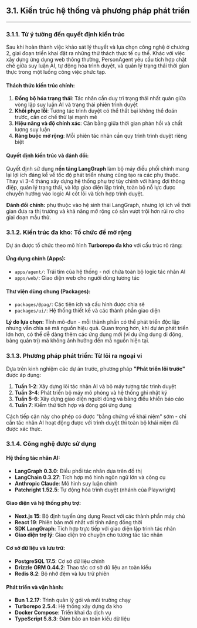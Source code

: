 ## 3.1. Kiến trúc hệ thống và phương pháp phát triển

---

### 3.1.1. Từ ý tưởng đến quyết định kiến trúc

Sau khi hoàn thành việc khảo sát lý thuyết và lựa chọn công nghệ ở chương 2, giai đoạn triển khai đặt ra những thử thách thực tế cụ thể. Khác với việc xây dựng ứng dụng web thông thường, PersonAgent yêu cầu tích hợp chặt chẽ giữa suy luận AI, tự động hóa trình duyệt, và quản lý trạng thái thời gian thực trong một luồng công việc phức tạp.

#### **Thách thức kiến trúc chính:**

1. **Đồng bộ hóa trạng thái**: Tác nhân cần duy trì trạng thái nhất quán giữa vòng lặp suy luận AI và trạng thái phiên trình duyệt
2. **Khôi phục lỗi**: Tương tác trình duyệt có thể thất bại không thể đoán trước, cần cơ chế thử lại mạnh mẽ  
3. **Hiệu năng và độ chính xác**: Cân bằng giữa thời gian phản hồi và chất lượng suy luận
4. **Ràng buộc mở rộng**: Mỗi phiên tác nhân cần quy trình trình duyệt riêng biệt

#### **Quyết định kiến trúc và đánh đổi:**

Quyết định sử dụng **nền tảng LangGraph** làm bộ máy điều phối chính mang lại lợi ích đáng kể về tốc độ phát triển nhưng cũng tạo ra các phụ thuộc. Thay vì 3-4 tháng xây dựng hệ thống phụ trợ tùy chỉnh với hàng đợi thông điệp, quản lý trạng thái, và lớp giao diện lập trình, toàn bộ nỗ lực được chuyển hướng vào logic AI cốt lõi và tích hợp trình duyệt.

**Đánh đổi chính:** phụ thuộc vào hệ sinh thái LangGraph, nhưng lợi ích về thời gian đưa ra thị trường và khả năng mở rộng có sẵn vượt trội hơn rủi ro cho giai đoạn mẫu thử.

### 3.1.2. Kiến trúc đa kho: Tổ chức để mở rộng

Dự án được tổ chức theo mô hình **Turborepo đa kho** với cấu trúc rõ ràng:

#### **Ứng dụng chính (Apps):**
- `apps/agent/`: Trái tim của hệ thống - nơi chứa toàn bộ logic tác nhân AI
- `apps/web/`: Giao diện web cho người dùng tương tác

#### **Thư viện dùng chung (Packages):**  
- `packages/@pag/`: Các tiện ích và cấu hình được chia sẻ
- `packages/ui/`: Hệ thống thiết kế và các thành phần giao diện

**Lý do lựa chọn:** Tính mô-đun - mỗi thành phần có thể phát triển độc lập nhưng vẫn chia sẻ mã nguồn hiệu quả. Quan trọng hơn, khi dự án phát triển lớn hơn, có thể dễ dàng thêm các ứng dụng mới (ví dụ ứng dụng di động, bảng quản trị) mà không ảnh hưởng đến mã nguồn hiện tại.

### 3.1.3. Phương pháp phát triển: Từ lõi ra ngoại vi

Dựa trên kinh nghiệm các dự án trước, phương pháp **"Phát triển lõi trước"** được áp dụng:

1. **Tuần 1-2**: Xây dựng lõi tác nhân AI và bộ máy tương tác trình duyệt
2. **Tuần 3-4**: Phát triển bộ máy mô phỏng và hệ thống ghi nhật ký  
3. **Tuần 5-6**: Xây dựng giao diện người dùng và bảng điều khiển báo cáo
4. **Tuần 7**: Kiểm thử tích hợp và đóng gói ứng dụng

Cách tiếp cận này cho phép có được "bằng chứng về khái niệm" sớm - chỉ cần tác nhân AI hoạt động được với trình duyệt thì toàn bộ khái niệm đã được xác thực.

### 3.1.4. Công nghệ được sử dụng

#### **Hệ thống tác nhân AI:**
- **LangGraph 0.3.0**: Điều phối tác nhân dựa trên đồ thị
- **LangChain 0.3.27**: Tích hợp mô hình ngôn ngữ lớn và công cụ
- **Anthropic Claude**: Mô hình suy luận chính
- **Patchright 1.52.5**: Tự động hóa trình duyệt (nhánh của Playwright)

#### **Giao diện và hệ thống phụ trợ:**
- **Next.js 15**: Bộ định tuyến ứng dụng React với các thành phần máy chủ
- **React 19**: Phiên bản mới nhất với tính năng đồng thời
- **SDK LangGraph**: Tích hợp trực tiếp với giao diện lập trình tác nhân
- **Giao diện trợ lý**: Giao diện trò chuyện cho tương tác tác nhân

#### **Cơ sở dữ liệu và lưu trữ:**
- **PostgreSQL 17.5**: Cơ sở dữ liệu chính
- **Drizzle ORM 0.44.2**: Thao tác cơ sở dữ liệu an toàn kiểu
- **Redis 8.2**: Bộ nhớ đệm và lưu trữ phiên

#### **Phát triển và vận hành:**
- **Bun 1.2.17**: Trình quản lý gói và môi trường chạy
- **Turborepo 2.5.4**: Hệ thống xây dựng đa kho
- **Docker Compose**: Triển khai đa dịch vụ
- **TypeScript 5.8.3**: Đảm bảo an toàn kiểu dữ liệu 